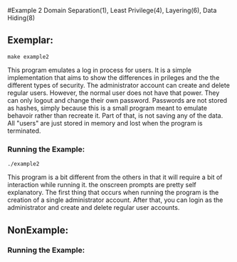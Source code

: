 #Example 2
Domain Separation(1), Least Privilege(4), Layering(6), Data Hiding(8) 

## Exemplar:
    make example2

This program emulates a log in process for users. It is a simple implementation that aims to show the differences in prileges and the the different types of security. The administrator account can create and delete regular users. However, the normal user does not have that power. They can only logout and change their own password. Passwords are not stored as hashes, simply because this is a small program meant to emulate behavoir rather than recreate it. Part of that, is not saving any of the data. All "users" are just stored in memory and lost when the program is terminated. 
 

### Running the Example:
    ./example2
This program is a bit different from the others in that it will require a bit of interaction while running it. the onscreen prompts are pretty self explanatory. The first thing that occurs when running the program is the creation of a single administrator account. After that, you can login as the administrator and create and delete regular user accounts.


## NonExample:

### Running the Example:
